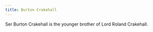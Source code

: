 ```yaml
---
title: Burton Crakehall
---
```


Ser Burton Crakehall is the younger brother of Lord Roland Crakehall.


